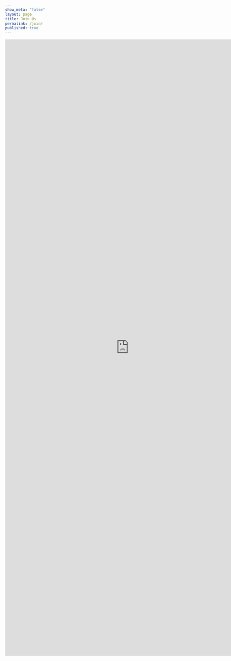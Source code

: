 ```yaml
---
show_meta: "false"
layout: page
title: Join Us
permalink: /join/
published: true
---
```


<iframe src="https://docs.google.com/forms/d/1kthnpiHGxUEa7ZYL4HA4Ta42wfiSKWfF1vGT4GdyRjI/viewform?embedded=true" width="800" height="2000" frameborder="0" marginheight="0" marginwidth="0">Loading...</iframe>